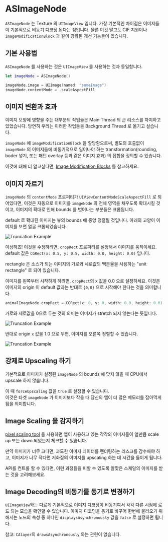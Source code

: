 # ASImageNode

`ASImageNode` 는 Texture 의 `UIImageView` 입니다. 가장 기본적인 차이점은 이미지들이 기본적으로 비동기 디코딩 된다는 점입니다. 물론 이것 말고도 GIF 지원이나 `imageModificationBlock` 과 같이 강화된 개선 기능들이 있습니다.

## 기본 사용법

`ASImageNode` 를 사용하는 것은 `UIImageView` 를 사용하는 것과 동일합니다.

```swift
let imageNode = ASImageNode()

imageNode.image = UIImage(named: "someImage")
imageNode.contentMode = .scaleAspectFill
```

## 이미지 변환과 효과

이미지 모양에 영향을 주는 대부분의 작업들은 Main Thread 의 큰 리소스를 차지하고 있었습니다. 당연히 우리는 이러한 작업들을 Background Thread 로 옮기고 싶습니다.

`imageNode` 에 `imageModificationBlock` 을 할당함으로써, 별도의 호출없이 `imageNode` 의 이미지들에 비동기적으로 일어나야 하는 transformation\(rounding, boder 넣기, 또는 패턴 overlay 등과 같은 이미지 효과\) 의 집합을 정의할 수 있습니다.

이것에 대해 더 알고싶다면, [Image Modification Blocks](http://texturegroup.org/docs/image-modification-block.html) 를 참고하세요.

## 이미지 자르기

`imageNode` 의 `contentMode` 프로퍼티가 `UIViewContentModeScaleAspectFill` 로 되어있다면, 이것은 자동으로 이미지를 `imageNode` 의 전체 영역을 채우도록 확대시킬 것이고, 이미지의 확대로 인해 bounds 를 벗어나는 부분들은 크롭됩니다.

default 로 확대된 이미지는 뷰의 bounds 에 중앙 정렬될 것입니다. 아래의 고양이 이미지를 보면 얼굴 크롭되었습니다.

![Truncation Example](../.gitbook/assets/catsbutt.png)

이상하죠! 이것을 수정하려면, `cropRect` 프로퍼티를 설정해서 이미지를 움직이세요. default 값은 `CGRect(x: 0.5, y: 0.5, width: 0.0, height: 0.0)` 입니다.

rectangle 은 소스가 되는 이미지의 가로와 세로값의 백분율을 사용하는 "unit rectangle" 로 되어 있습니다.

이미지를 왼쪽부터 시작하게 하려면, `cropRect`의 x 값을 0.0 으로 설정하세요. 이것은 이미지의 origin 이 default 값과는 반대로 `{0,0}` 으로 시작해야 한다는 것을 의미합니다.

```swift
animalImageNode.cropRect = CGRect(x: 0, y: 0, width: 0.0, height: 0.0)
```

가로와 세로값을 0으로 두는 것의 의미는 이미지가 stretch 되지 않는다는 뜻입니다.

![Truncation Example](../.gitbook/assets/catsface.png)

반대로 origin `x` 값을 1.0 으로 두면, 이미지를 오른쪽 정렬할 수 있습니다.

![Truncation Example](../.gitbook/assets/catsmiddle.png)

## 강제로 Upscaling 하기

기본적으로 이미지가 설정된 `imageNode` 의 bounds 에 맞지 않을 때 CPU에서 upscale 하지 않습니다.

이 때 `forceUpscaling` 값을 `true` 로 설정할 수 있습니다.  
이것은 타겟 `imageNode` 가 이미지보다 작을 때 당신의 앱이 더 많은 메모리를 잡아먹게됨을 의미합니다.

## Image Scaling 을 감지하기

[pixel scaling tool](http://texturegroup.org/docs/debug-tool-pixel-scaling.html) 을 사용하면 앱이 사용하고 있는 각각의 이미지들이 얼만큼 scale up 또는 down 되었는지 체크할 수 있습니다.

만약 이미지가 너무 크다면, 과도한 이미지 데이터를 렌더링하는 리스크를 감수해야 하고, 이미지가 너무 작다면 저화질의 이미지를 upscaling 하는 데 시간을 들이게 됩니다.

API를 컨트롤 할 수 있다면, 이런 과정들을 피할 수 있도록 알맞은 스케일의 이미지를 받는 것을 고려해보세요.

## Image Decoding의 비동기를 동기로 변경하기

`UIImageView`와는 다르게 기본적으로 이미지 디코딩이 비동기여서 각각 다른 시점에 로드 되는 모습을 확인할 수 있습니다. 이미지 디코딩을 동기로 바꾸어 한번에 불러오기 위해서는 노드의 속성 중 하나인 `displaysAsynchronously` 값을 `false` 로 설정하면 됩니다.

참고: `CAlayer`의 `drawsAsynchronously` 와는 관련이 없습니다.


